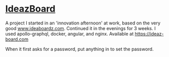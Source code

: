 # [IdeazBoard](https://ideaz-board.com) 
A project I started in an 'innovation afternoon' at work, based on the very good www.ideaboardz.com. Continued it in the evenings for 3 weeks.
I used apollo-graphql, docker, angular, and nginx.
Available at https://ideaz-board.com

When it first asks for a password, put anything in to set the password.

